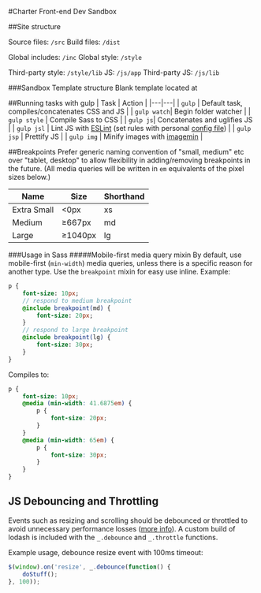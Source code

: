 #Charter Front-end Dev Sandbox

##Site structure

Source files: `/src`
Build files: `/dist`

Global includes: `/inc`
Global style: `/style`

Third-party style: `/style/lib`
JS: `/js/app`
Third-party JS: `/js/lib`

###Sandbox Template structure
Blank template located at

##Running tasks with gulp
| Task | Action  |
|---|---|
| `gulp`  |  Default task, compiles/concatenates CSS and JS |
| `gulp watch`|  Begin folder watcher |
| `gulp style` | Compile Sass to CSS |
| `gulp js`| Concatenates and uglifies JS |
| `gulp jsl` | Lint JS with [ESLint](http://eslint.org/) (set rules with personal [config file](http://eslint.org/docs/user-guide/configuring#using-configuration-files)) |
| `gulp jsp` | Prettify JS |
| `gulp img` | Minify images with [imagemin](https://github.com/imagemin/imagemin) |

##Breakpoints
Prefer generic naming convention of "small, medium" etc over "tablet, desktop" to allow flexibility in adding/removing breakpoints in the future.
(All media queries will be written in `em` equivalents of the pixel sizes below.)

| Name  | Size  | Shorthand  |
|---|---|---|
| Extra Small  |  <0px | xs  |
| Medium  |  ≥667px | md  |
| Large  | ≥1040px  | lg  |

###Usage in Sass
#####Mobile-first media query mixin
By default, use mobile-first (`min-width`) media queries, unless there is a specific reason for another type.
Use the `breakpoint` mixin for easy use inline. Example:

```Sass
p {
	font-size: 10px;
	// respond to medium breakpoint
	@include breakpoint(md) {
		font-size: 20px;
	}
	// respond to large breakpoint
	@include breakpoint(lg) {
		font-size: 30px;
	}
}
```

Compiles to:

```css
p {
	font-size: 10px;
	@media (min-width: 41.6875em) {
		p {
			font-size: 20px;
		}
	}
	@media (min-width: 65em) {
		p {
			font-size: 30px;
		}
	}
}
```

## JS Debouncing and Throttling
Events such as resizing and scrolling should be debounced or throttled to avoid unnecessary performance losses ([more info](https://css-tricks.com/the-difference-between-throttling-and-debouncing/)). A custom build of lodash is included with the `_.debounce` and `_.throttle` functions.

Example usage, debounce resize event with 100ms timeout:

```js
$(window).on('resize', _.debounce(function() {
	doStuff();
}, 100));
```
